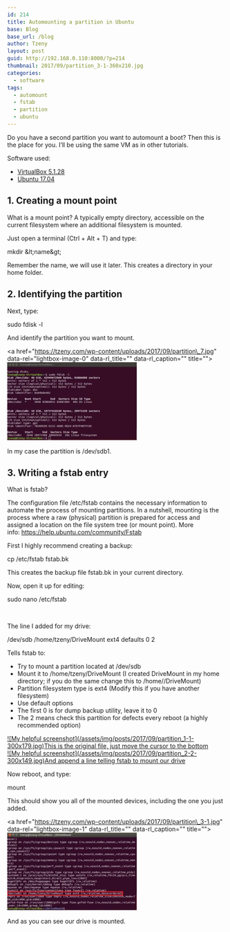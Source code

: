 ```yaml
---
id: 214
title: Automounting a partition in Ubuntu
base: Blog
base_url: /blog
author: Tzeny
layout: post
guid: http://192.168.0.110:8000/?p=214
thumbnail: 2017/09/partition_3-1-360x210.jpg
categories:
  - software
tags:
  - automount
  - fstab
  - partition
  - ubuntu
---
```

Do you have a second partition you want to automount a boot? Then this is the place for you. I’ll be using the same VM as in other tutorials.

Software used:

  * [VirtualBox 5.1.28](https://www.virtualbox.org/wiki/Downloads)
  * [Ubuntu 17.04](https://www.ubuntu.com/download)

## 1. Creating a mount point

What is a mount point? A typically empty directory, accessible on the current filesystem where an additional filesystem is mounted.

Just open a terminal (Ctrl + Alt + T) and type:

<div class="codecolorer-container bash default" style="overflow:auto;white-space:nowrap;width:435px;">
  <div class="bash codecolorer">
    <span class="kw2">mkdir</span> <span class="sy0">&</span>lt;name<span class="sy0">&</span>gt;
  </div>
</div>

Remember the name, we will use it later. This creates a directory in your home folder.

## 2. Identifying the partition

Next, type:

<div class="codecolorer-container bash default" style="overflow:auto;white-space:nowrap;width:435px;">
  <div class="bash codecolorer">
    <span class="kw2">sudo</span> <span class="kw2">fdisk</span> <span class="re5">-l</span>
  </div>
</div>

And identify the partition you want to mount.

<a href="https://tzeny.com/wp-content/uploads/2017/09/partition\_7.jpg" data-rel="lightbox-image-0" data-rl\_title="" data-rl_caption="" title="">![My helpful screenshot](/assets/img/posts/2017/09/partition_7-300x180.jpg)</a>

In my case the partition is /dev/sdb1.

## 3. Writing a fstab entry

What is fstab?

The configuration file /etc/fstab contains the necessary information to automate the process of mounting partitions. In a nutshell, mounting is the process where a raw (physical) partition is prepared for access and assigned a location on the file system tree (or mount point). More info: https://help.ubuntu.com/community/Fstab

First I highly recommend creating a backup:

<div class="codecolorer-container bash default" style="overflow:auto;white-space:nowrap;width:435px;">
  <div class="bash codecolorer">
    <span class="kw2">cp</span> <span class="sy0">/</span>etc<span class="sy0">/</span>fstab fstab.bk
  </div>
</div>

This creates the backup file fstab.bk in your current directory.

Now, open it up for editing:

<div class="codecolorer-container bash default" style="overflow:auto;white-space:nowrap;width:435px;">
  <div class="bash codecolorer">
    <span class="kw2">sudo</span> <span class="kw2">nano</span> <span class="sy0">/</span>etc<span class="sy0">/</span>fstab
  </div>
</div>

 

The line I added for my drive:

<div class="codecolorer-container text default" style="overflow:auto;white-space:nowrap;width:435px;">
  <div class="text codecolorer">
    /dev/sdb /home/tzeny/DriveMount ext4 defaults 0 2
  </div>
</div>

Tells fstab to:

  * Try to mount a partition located at /dev/sdb
  * Mount it to /home/tzeny/DriveMount (I created DriveMount in my home directory; if you do the same change this to /home/<your username>/DriveMount)
  * Partition filesystem type is ext4 (Modify this if you have another filesystem)
  * Use default options
  * The first 0 is for dump backup utility, leave it to 0
  * The 2 means check this partition for defects every reboot (a highly recommended option)

<div class="rl-gallery-container" id="rl-gallery-container-13" data-gallery_id="0"> <div class="rl-gallery rl-basicgrid-gallery " id="rl-gallery-13" data-gallery_no="13"> 

<div class="rl-gallery-item">
  <a href="https://tzeny.com/wp-content/uploads/2017/09/partition_1-1.jpg" title="This is the original file, just move the cursor to the bottom" data-rl_title="This is the original file, just move the cursor to the bottom" class="rl-gallery-link" data-rl_caption="" data-rel="lightbox-gallery-13">![My helpful screenshot](/assets/img/posts/2017/09/partition_1-1-300x179.jpg)<span class="rl-gallery-caption"><span class="rl-gallery-item-title">This is the original file, just move the cursor to the bottom</span></span></a>
</div>

<div class="rl-gallery-item">
  <a href="https://tzeny.com/wp-content/uploads/2017/09/partition_2-2.jpg" title="And append a line telling fstab to mount our drive" data-rl_title="And append a line telling fstab to mount our drive" class="rl-gallery-link" data-rl_caption="" data-rel="lightbox-gallery-13">![My helpful screenshot](/assets/img/posts/2017/09/partition_2-2-300x149.jpg)<span class="rl-gallery-caption"><span class="rl-gallery-item-title">And append a line telling fstab to mount our drive</span></span></a>
</div></div> </div>

Now reboot, and type:

<div class="codecolorer-container bash default" style="overflow:auto;white-space:nowrap;width:435px;">
  <div class="bash codecolorer">
    <span class="kw2">mount</span>
  </div>
</div>

This should show you all of the mounted devices, including the one you just added.

<a href="https://tzeny.com/wp-content/uploads/2017/09/partition\_3-1.jpg" data-rel="lightbox-image-1" data-rl\_title="" data-rl_caption="" title="">![My helpful screenshot](/assets/img/posts/2017/09/partition_3-1-300x179.jpg)</a>

And as you can see our drive is mounted.
